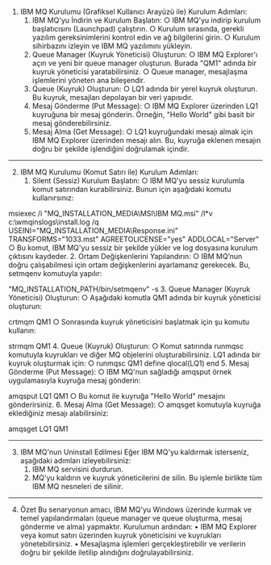 1. IBM MQ Kurulumu (Grafiksel Kullanıcı Arayüzü ile)
Kurulum Adımları:
	1. IBM MQ'yu İndirin ve Kurulum Başlatın:
		○ IBM MQ'yu indirip kurulum başlatıcısını (Launchpad) çalıştırın.
		○ Kurulum sırasında, gerekli yazılım gereksinimlerini kontrol edin ve ağ bilgilerini girin.
		○ Kurulum sihirbazını izleyin ve IBM MQ yazılımını yükleyin.
	2. Queue Manager (Kuyruk Yöneticisi) Oluşturun:
		○ IBM MQ Explorer'ı açın ve yeni bir queue manager oluşturun. Burada "QM1" adında bir kuyruk yöneticisi yaratabilirsiniz.
		○ Queue manager, mesajlaşma işlemlerini yöneten ana bileşendir.
	3. Queue (Kuyruk) Oluşturun:
		○ LQ1 adında bir yerel kuyruk oluşturun. Bu kuyruk, mesajları depolayan bir veri yapısıdır.
	4. Mesaj Gönderme (Put Message):
		○ IBM MQ Explorer üzerinden LQ1 kuyruğuna bir mesaj gönderin. Örneğin, "Hello World" gibi basit bir mesaj gönderebilirsiniz.
	5. Mesaj Alma (Get Message):
		○ LQ1 kuyruğundaki mesajı almak için IBM MQ Explorer üzerinden mesajı alın. Bu, kuyruğa eklenen mesajın doğru bir şekilde işlendiğini doğrulamak içindir.


*****************


2. IBM MQ Kurulumu (Komut Satırı ile)
Kurulum Adımları:
	1. Silent (Sessiz) Kurulum Başlatın:
		○ IBM MQ'yu sessiz kurulumla komut satırından kurabilirsiniz. Bunun için aşağıdaki komutu kullanırsınız:msiexec /i "MQ_INSTALLATION_MEDIA\MSI\IBM MQ.msi" /l*v c:\wmqinslogs\install.log /q USEINI="MQ_INSTALLATION_MEDIA\Response.ini" TRANSFORMS="1033.mst" AGREETOLICENSE="yes" ADDLOCAL="Server"
		○ Bu komut, IBM MQ'yu sessiz bir şekilde yükler ve log dosyasına kurulum çıktısını kaydeder.
	2. Ortam Değişkenlerini Yapılandırın:
		○ IBM MQ’nun doğru çalışabilmesi için ortam değişkenlerini ayarlamanız gerekecek. Bu, setmqenv komutuyla yapılır:"MQ_INSTALLATION_PATH/bin/setmqenv" -s
	3. Queue Manager (Kuyruk Yöneticisi) Oluşturun:
		○ Aşağıdaki komutla QM1 adında bir kuyruk yöneticisi oluşturun:crtmqm QM1
		○ Sonrasında kuyruk yöneticisini başlatmak için şu komutu kullanın:strmqm QM1
	4. Queue (Kuyruk) Oluşturun:
		○ Komut satırında runmqsc komutuyla kuyrukları ve diğer MQ objelerini oluşturabilirsiniz. LQ1 adında bir kuyruk oluşturmak için:
		○ runmqsc QM1define qlocal(LQ1)end
	5. Mesaj Gönderme (Put Message):
		○ IBM MQ'nun sağladığı amqsput örnek uygulamasıyla kuyruğa mesaj gönderin:amqsput LQ1 QM1
		○ Bu komut ile kuyruğa "Hello World" mesajını gönderirsiniz.
	6. Mesaj Alma (Get Message):
		○ amqsget komutuyla kuyruğa eklediğiniz mesajı alabilirsiniz:amqsget LQ1 QM1
		
		
		
		
******************
3. IBM MQ'nun Uninstall Edilmesi
Eğer IBM MQ'yu kaldırmak isterseniz, aşağıdaki adımları izleyebilirsiniz:
	1. IBM MQ servisini durdurun.
	2. MQ'yu kaldırın ve kuyruk yöneticilerini de silin. Bu işlemle birlikte tüm IBM MQ nesneleri de silinir.




***************

4. Özet
Bu senaryonun amacı, IBM MQ'yu Windows üzerinde kurmak ve temel yapılandırmaları (queue manager ve queue oluşturma, mesaj gönderme ve alma) yapmaktır. Kurulumun ardından:
	• IBM MQ Explorer veya komut satırı üzerinden kuyruk yöneticisini ve kuyrukları yönetebilirsiniz.
	• Mesajlaşma işlemleri gerçekleştirebilir ve verilerin doğru bir şekilde iletilip alındığını doğrulayabilirsiniz.

